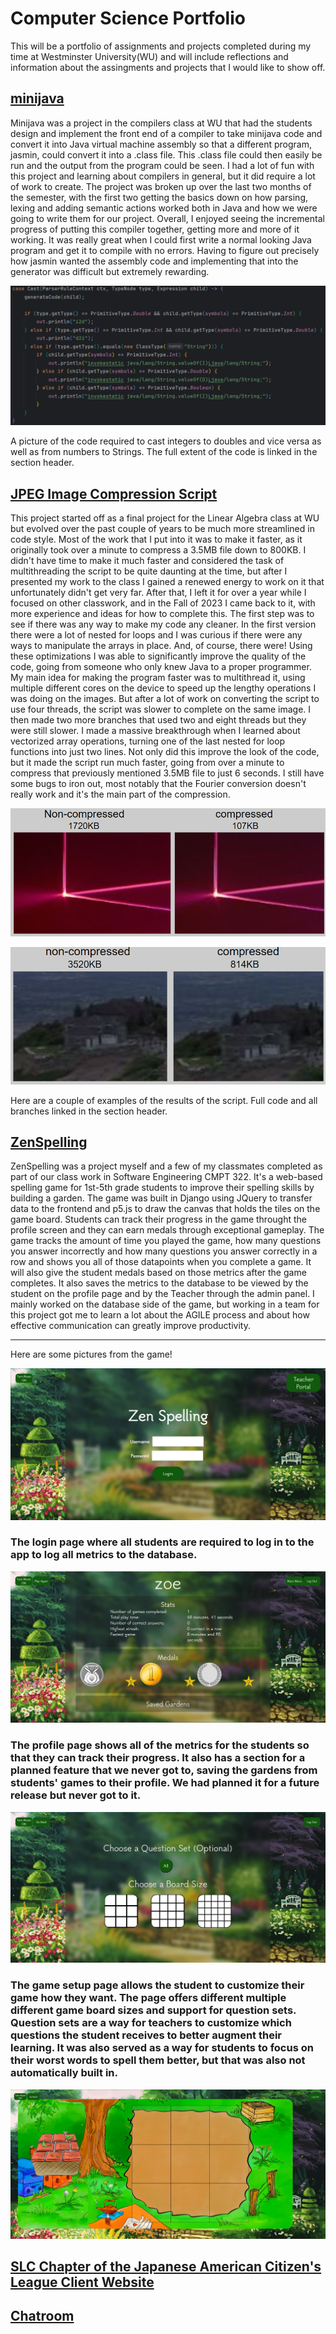 # Computer Science Portfolio

This will be a portfolio of assignments and projects completed during my time at Westminster University(WU) and will include reflections and information about the assingments and projects that I would like to show off.

## [minijava](https://github.com/PapaZ810/minijava2)

  Minijava was a project in the compilers class at WU that had the students design and implement the front end of a compiler to take minijava code and convert it into Java virtual machine assembly so that a different program, jasmin, could convert it into a .class file. This .class file could then easily be run and the output from the program could be seen. I had a lot of fun with this project and learning about compilers in general, but it did require a lot of work to create. The project was broken up over the last two months of the semester, with the first two getting the basics down on how parsing, lexing and adding semantic actions worked both in Java and how we were going to write them for our project. Overall, I enjoyed seeing the incremental progress of putting this compiler together, getting more and more of it working. It was really great when I could first write a normal looking Java program and get it to compile with no errors. Having to figure out precisely how jasmin wanted the assembly code and implementing that into the generator was difficult but extremely rewarding. 

![A picture of the code required to cast integers to doubles and vice versa as well as from numbers to Strings](/Cast.png)

A picture of the code required to cast integers to doubles and vice versa as well as from numbers to Strings. The full extent of the code is linked in the section header.

## [JPEG Image Compression Script](https://github.com/PapaZ810/ImageCompression)

  This project started off as a final project for the Linear Algebra class at WU but evolved over the past couple of years to be much more streamlined in code style. Most of the work that I put into it was to make it faster, as it originally took over a minute to compress a 3.5MB file down to 800KB. I didn't have time to make it much faster and considered the task of multithreading the script to be quite daunting at the time, but after I presented my work to the class I gained a renewed energy to work on it that unfortunately didn't get very far. After that, I left it for over a year while I focused on other classwork, and in the Fall of 2023 I came back to it, with more experience and ideas for how to complete this. The first step was to see if there was any way to make my code any cleaner. In the first version there were a lot of nested for loops and I was curious if there were any ways to manipulate the arrays in place. And, of course, there were! Using these optimizations I was able to significantly improve the quality of the code, going from someone who only knew Java to a proper programmer. My main idea for making the program faster was to multithread it, using multiple different cores on the device to speed up the lengthy operations I was doing on the images. But after a lot of work on converting the script to use four threads, the script was slower to complete on the same image. I then made two more branches that used two and eight threads but they were still slower. I made a massive breakthrough when I learned about vectorized array operations, turning one of the last nested for loop functions into just two lines. Not only did this improve the look of the code, but it made the script run much faster, going from over a minute to compress that previously mentioned 3.5MB file to just 6 seconds. I still have some bugs to iron out, most notably that the Fourier conversion doesn't really work and it's the main part of the compression. 

![A picture showing the difference between the non-compressed picture and the compressed picture.](/Windows.png)

![Another picture showing the difference between the non-compressed picture and the compressed picture.](/House.png)

Here are a couple of examples of the results of the script. Full code and all branches linked in the section header.

## [ZenSpelling](https://github.com/westmini-software-engineering-2024sp/ZenSpelling)

  ZenSpelling was a project myself and a few of my classmates completed as part of our class work in Software Engineering CMPT 322. It's a web-based spelling game for 1st-5th grade students to improve their spelling skills by building a garden. The game was built in Django using JQuery to transfer data to the frontend and p5.js to draw the canvas that holds the tiles on the game board. Students can track their progress in the game throught the profile screen and they can earn medals through exceptional gameplay. The game tracks the amount of time you played the game, how many questions you answer incorrectly and how many questions you answer correctly in a row and shows you all of those datapoints when you complete a game. It will also give the student medals based on those metrics after the game completes. It also saves the metrics to the database to be viewed by the student on the profile page and by the Teacher through the admin panel. I mainly worked on the database side of the game, but working in a team for this project got me to learn a lot about the AGILE process and about how effective communication can greatly improve productivity. 

---

Here are some pictures from the game!

![The login page](/ZenSpellingLogin.jpg)

### The login page where all students are required to log in to the app to log all metrics to the database.

![The profile page](/ZenSpellingProfile.jpg)

### The profile page shows all of the metrics for the students so that they can track their progress. It also has a section for a planned feature that we never got to, saving the gardens from students' games to their profile. We had planned it for a future release but never got to it.

![The game setup page](/Setup.jpg)

### The game setup page allows the student to customize their game how they want. The page offers different multiple different game board sizes and support for question sets. Question sets are a way for teachers to customize which questions the student receives to better augment their learning. It was also served as a way for students to focus on their worst words to spell them better, but that was also not automatically built in.

![The game page](/ZenSpellingGamePage.jpg)

## [SLC Chapter of the Japanese American Citizen's League Client Website](https://github.com/cmpt375-2024spring/client-project-jacl)


## [Chatroom](https://github.com/PapaZ810/Chatroom)
